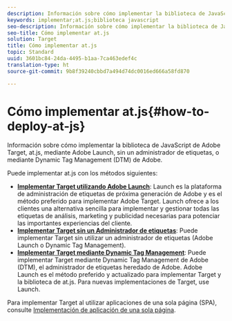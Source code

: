 ```yaml
---
description: Información sobre cómo implementar la biblioteca de JavaScript de Adobe Target, at.js, mediante Adobe Launch, sin un administrador de etiquetas, o mediante Dynamic Tag Management (DTM) de Adobe.
keywords: implementar;at.js;biblioteca javascript
seo-description: Información sobre cómo implementar la biblioteca de JavaScript de Adobe Target, at.js, mediante Adobe Launch, sin un administrador de etiquetas, o mediante Dynamic Tag Management (DTM) de Adobe.
seo-title: Cómo implementar at.js
solution: Target
title: Cómo implementar at.js
topic: Standard
uuid: 3601bc84-24da-4495-b1aa-7ca463edef4c
translation-type: ht
source-git-commit: 9b8f39240cbbd7a494d74dc0016ed666a58fd870

---
```



# Cómo implementar at.js{#how-to-deploy-at-js}

Información sobre cómo implementar la biblioteca de JavaScript de Adobe Target, at.js, mediante Adobe Launch, sin un administrador de etiquetas, o mediante Dynamic Tag Management (DTM) de Adobe.

Puede implementar at.js con los métodos siguientes:

* **[Implementar Target utilizando Adobe Launch](/help/c-implementing-target/c-implementing-target-for-client-side-web/how-to-deployatjs/cmp-implementing-target-using-adobe-launch.md)**: Launch es la plataforma de administración de etiquetas de próxima generación de Adobe y es el método preferido para implementar Adobe Target. Launch ofrece a los clientes una alternativa sencilla para implementar y gestionar todas las etiquetas de análisis, marketing y publicidad necesarias para potenciar las importantes experiencias del cliente.
* **[Implementar Target sin un Administrador de etiquetas](/help/c-implementing-target/c-implementing-target-for-client-side-web/how-to-deployatjs/implementing-target-without-a-tag-manager.md)**: Puede implementar Target sin utilizar un administrador de etiquetas (Adobe Launch o Dynamic Tag Management).
* **[Implementar Target mediante Dynamic Tag Management](/help/c-implementing-target/c-implementing-target-for-client-side-web/how-to-deployatjs/implementing-target-using-dynamic-tag-management.md)**: Puede implementar Target mediante Dynamic Tag Management de Adobe (DTM), el administrador de etiquetas heredado de Adobe. Adobe Launch es el método preferido y actualizado para implementar Target y la biblioteca de at.js. Para nuevas implementaciones de Target, use Launch.

Para implementar Target al utilizar aplicaciones de una sola página (SPA), consulte [Implementación de aplicación de una sola página](/help/c-implementing-target/c-implementing-target-for-client-side-web/how-to-deployatjs/target-atjs-single-page-application.md).